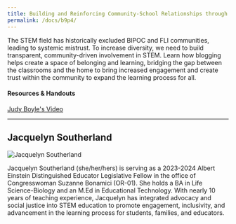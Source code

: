 ```yaml
---
title: Building and Reinforcing Community-School Relationships through Student Blogging
permalink: /docs/b9p4/
---
```


The STEM field has historically excluded BIPOC and FLI communities, leading to systemic mistrust. To increase diversity, we need to build transparent, community-driven involvement in STEM. Learn how blogging helps create a space of belonging and learning, bridging the gap between the classrooms and the home to bring increased engagement and create trust within the community to expand the learning process for all.

#### Resources & Handouts
[Judy Boyle's Video](https://drive.google.com/file/d/1XUUs5_lo4-FZcmFa-b9DEfHUlvP46Kvs/view?usp=sharing)

***

## Jacquelyn Southerland

![Jacquelyn Southerland](../wed/breakout9/images/southerland.jpg)

Jacquelyn Southerland (she/her/hers) is serving as a 2023-2024 Albert Einstein Distinguished Educator Legislative Fellow in the office of Congresswoman Suzanne Bonamici (OR-01). She holds a BA in Life Science-Biology and an M.Ed in Educational Technology. With nearly 10 years of teaching experience, Jacquelyn has integrated advocacy and social justice into STEM education to promote engagement, inclusivity, and advancement in the learning process for students, families, and educators.